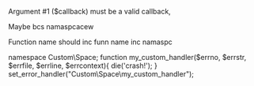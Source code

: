 Argument #1 ($callback) must be a valid callback,


Maybe bcs namaspcacew

Function name should inc funn name inc namaspc

namespace Custom\Space;
function my_custom_handler($errno, $errstr, $errfile, $errline, $errcontext){
    die('crash!');
}
set_error_handler("Custom\Space\my_custom_handler");


